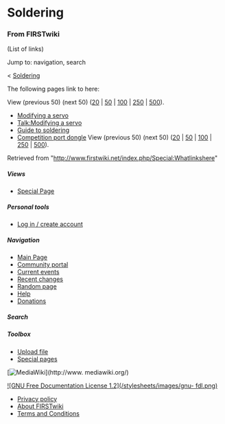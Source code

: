 # Soldering

### From FIRSTwiki

(List of links)

Jump to: navigation, search

&lt; [Soldering](/index.php?title=Soldering&redirect=no "Soldering" )  

The following pages link to here:

View (previous 50) (next 50)
([20](/index.php?title=Special:Whatlinkshere/Soldering&limit=20&from=0
"Special:Whatlinkshere/Soldering" ) |
[50](/index.php?title=Special:Whatlinkshere/Soldering&limit=50&from=0
"Special:Whatlinkshere/Soldering" ) |
[100](/index.php?title=Special:Whatlinkshere/Soldering&limit=100&from=0
"Special:Whatlinkshere/Soldering" ) |
[250](/index.php?title=Special:Whatlinkshere/Soldering&limit=250&from=0
"Special:Whatlinkshere/Soldering" ) |
[500](/index.php?title=Special:Whatlinkshere/Soldering&limit=500&from=0
"Special:Whatlinkshere/Soldering" )).

  * [Modifying a servo](/index.php/Modifying_a_servo "Modifying a servo" )
  * [Talk:Modifying a servo](/index.php/Talk:Modifying_a_servo "Talk:Modifying a servo" )
  * [Guide to soldering](/index.php/Guide_to_soldering "Guide to soldering" )
  * [Competition port dongle](/index.php/Competition_port_dongle "Competition port dongle" )
View (previous 50) (next 50)
([20](/index.php?title=Special:Whatlinkshere/Soldering&limit=20&from=0
"Special:Whatlinkshere/Soldering" ) |
[50](/index.php?title=Special:Whatlinkshere/Soldering&limit=50&from=0
"Special:Whatlinkshere/Soldering" ) |
[100](/index.php?title=Special:Whatlinkshere/Soldering&limit=100&from=0
"Special:Whatlinkshere/Soldering" ) |
[250](/index.php?title=Special:Whatlinkshere/Soldering&limit=250&from=0
"Special:Whatlinkshere/Soldering" ) |
[500](/index.php?title=Special:Whatlinkshere/Soldering&limit=500&from=0
"Special:Whatlinkshere/Soldering" )).

Retrieved from "<http://www.firstwiki.net/index.php/Special:Whatlinkshere>"

##### Views

  * [Special Page](/index.php/Special:Whatlinkshere/Soldering)

##### Personal tools

  * [Log in / create account](/index.php?title=Special:Userlogin&returnto=Special:Whatlinkshere)

[](/index.php/Main_Page "Main Page" )

##### Navigation

  * [Main Page](/index.php/Main_Page)
  * [Community portal](/index.php/FIRSTwiki:Community_portal)
  * [Current events](/index.php/Current_events)
  * [Recent changes](/index.php/Special:Recentchanges)
  * [Random page](/index.php/Special:Random)
  * [Help](/index.php/Help:Contents)
  * [Donations](/index.php/FIRSTwiki:Site_support)

##### Search



##### Toolbox

  * [Upload file](/index.php/Special:Upload)
  * [Special pages](/index.php/Special:Specialpages)

[![MediaWiki](/skins/common/images/poweredby_mediawiki_88x31.png)](http://www.
mediawiki.org/)

[![GNU Free Documentation License 1.2](/stylesheets/images/gnu-
fdl.png)](http://www.gnu.org/copyleft/fdl.html)

  * [Privacy policy](/index.php/FIRSTwiki:Privacy_policy "FIRSTwiki:Privacy policy" )
  * [About FIRSTwiki](/index.php/FIRSTwiki:About "FIRSTwiki:About" )
  * [Terms and Conditions](/index.php/FIRSTwiki:Terms_and_conditions "FIRSTwiki:Terms and conditions" )

